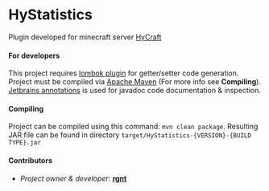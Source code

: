 # HyStatistics
Plugin developed for minecraft server [HyCraft](https://hycraft.eu)

#### For developers
This project requires [lombok plugin](https://plugins.jetbrains.com/plugin/6317-lombok/) for getter/setter code generation. Project must be compiled via [Apache Maven](https://maven.apache.org/) (For more info see **Compiling**). [Jetbrains annotations](https://mvnrepository.com/artifact/org.jetbrains/annotations/16.0.1) is used for javadoc code documentation & inspection. 

#### Compiling
Project can be compiled using this command: `mvn clean package`. Resulting JAR file can be found in directory `target/HyStatistics-{VERSION}-{BUILD TYPE}.jar`

#### Contributors
- *Project owner & developer*: [**rgnt**](https://rgnter.github.io)
